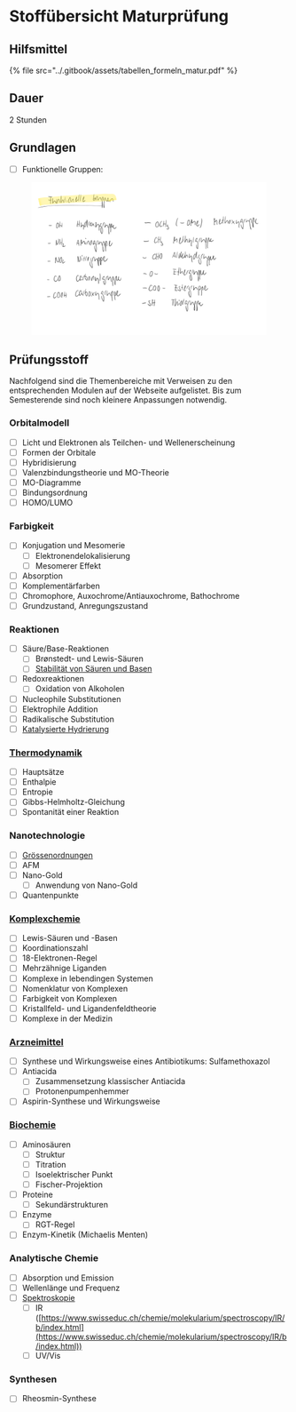 # Stoffübersicht Maturprüfung

## Hilfsmittel

{% file src="../.gitbook/assets/tabellen_formeln_matur.pdf" %}

## Dauer

2 Stunden

## Grundlagen

* [ ] Funktionelle Gruppen:

<figure><img src="../.gitbook/assets/funktionelleGruppen.png" alt=""><figcaption></figcaption></figure>

## Prüfungsstoff

Nachfolgend sind die Themenbereiche mit Verweisen zu den entsprechenden Modulen auf der Webseite aufgelistet. Bis zum Semesterende sind noch kleinere Anpassungen notwendig.

### Orbitalmodell

* [ ] Licht und Elektronen als Teilchen- und Wellenerscheinung
* [ ] Formen der Orbitale
* [ ] Hybridisierung
* [ ] Valenzbindungstheorie und MO-Theorie
* [ ] MO-Diagramme
* [ ] Bindungsordnung
* [ ] HOMO/LUMO

### Farbigkeit

* [ ] Konjugation und Mesomerie
  * [ ] Elektronendelokalisierung
  * [ ] Mesomerer Effekt
* [ ] Absorption
* [ ] Komplementärfarben
* [ ] Chromophore, Auxochrome/Antiauxochrome, Bathochrome
* [ ] Grundzustand, Anregungszustand

### Reaktionen

* [ ] Säure/Base-Reaktionen
  * [ ] Brønstedt- und Lewis-Säuren
  * [ ] [Stabilität von Säuren und Basen](../stabilitaet-von-saeuren-und-basen/)
* [ ] Redoxreaktionen
  * [ ] Oxidation von Alkoholen
* [ ] Nucleophile Substitutionen
* [ ] Elektrophile Addition
* [ ] Radikalische Substitution
* [ ] [Katalysierte Hydrierung](../synthesen/synthese-von-rheosmin-himbeerketon/katalysierte-hydrierung.md)

### [Thermodynamik](../thermodynamik/)

* [ ] Hauptsätze
* [ ] Enthalpie
* [ ] Entropie
* [ ] Gibbs-Helmholtz-Gleichung
* [ ] Spontanität einer Reaktion

### Nanotechnologie

* [ ] [Grössenordnungen](../nanotechnologie/groessenordnungen.md)
* [ ] AFM
* [ ] Nano-Gold
  * [ ] Anwendung von Nano-Gold
* [ ] Quantenpunkte

### [Komplexchemie](lernziele-maturpruefung.md#komplexchemie)

* [ ] Lewis-Säuren und -Basen
* [ ] Koordinationszahl
* [ ] 18-Elektronen-Regel
* [ ] Mehrzähnige Liganden
* [ ] Komplexe in lebendingen Systemen
* [ ] Nomenklatur von Komplexen
* [ ] Farbigkeit von Komplexen
* [ ] Kristallfeld- und Ligandenfeldtheorie
* [ ] Komplexe in der Medizin

### [Arzneimittel](lernziele-maturpruefung.md#arzneimittel)

* [ ] Synthese und Wirkungsweise eines Antibiotikums: Sulfamethoxazol
* [ ] Antiacida
  * [ ] Zusammensetzung klassischer Antiacida
  * [ ] Protonenpumpenhemmer
* [ ] Aspirin-Synthese und Wirkungsweise

### [Biochemie](lernziele-maturpruefung.md#biochemie)

* [ ] Aminosäuren
  * [ ] Struktur
  * [ ] Titration
  * [ ] Isoelektrischer Punkt
  * [ ] Fischer-Projektion
* [ ] Proteine
  * [ ] Sekundärstrukturen
* [ ] Enzyme
  * [ ] RGT-Regel
* [ ] Enzym-Kinetik (Michaelis Menten)

### Analytische Chemie

* [ ] Absorption und Emission
* [ ] Wellenlänge und Frequenz
* [ ] [Spektroskopie](../spektroskopie/)
  * [ ] IR ([https://www.swisseduc.ch/chemie/molekularium/spectroscopy/IR/b/index.html](https://www.swisseduc.ch/chemie/molekularium/spectroscopy/IR/b/index.html))
  * [ ] UV/Vis

### Synthesen

* [ ] Rheosmin-Synthese



